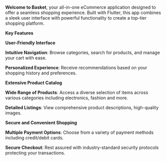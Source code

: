 **Welcome to Basket**, your all-in-one eCommerce application designed to offer a seamless shopping
experience.
Built with Flutter, this app combines a sleek user interface with powerful functionality to create a
top-tier shopping platform.

**Key Features**

**User-Friendly Interface**

**Intuitive Navigation**: Browse categories, search for products, and manage your cart with ease.

**Personalized Experience**: Receive recommendations based on your shopping history and preferences.

**Extensive Product Catalog**

**Wide Range of Products**: Access a diverse selection of items across various categories including
electronics, fashion and more.

**Detailed Listings**: View comprehensive product descriptions, high-quality images.

**Secure and Convenient Shopping**

**Multiple Payment Options**: Choose from a variety of payment methods including credit/debit cards.

**Secure Checkout**: Rest assured with industry-standard security protocols protecting your
transactions.

